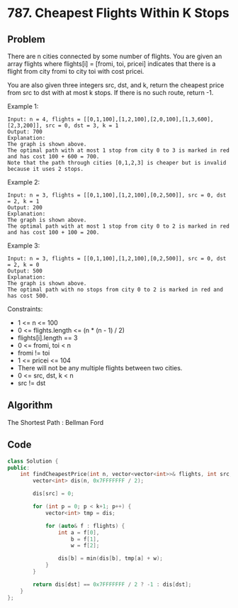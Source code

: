 # 787. Cheapest Flights Within K Stops

## Problem

There are n cities connected by some number of flights. You are given an array flights where flights[i] = [fromi, toi, pricei] indicates that there is a flight from city fromi to city toi with cost pricei.

You are also given three integers src, dst, and k, return the cheapest price from src to dst with at most k stops. If there is no such route, return -1.

Example 1:
```
Input: n = 4, flights = [[0,1,100],[1,2,100],[2,0,100],[1,3,600],[2,3,200]], src = 0, dst = 3, k = 1
Output: 700
Explanation:
The graph is shown above.
The optimal path with at most 1 stop from city 0 to 3 is marked in red and has cost 100 + 600 = 700.
Note that the path through cities [0,1,2,3] is cheaper but is invalid because it uses 2 stops.
```

Example 2:
```
Input: n = 3, flights = [[0,1,100],[1,2,100],[0,2,500]], src = 0, dst = 2, k = 1
Output: 200
Explanation:
The graph is shown above.
The optimal path with at most 1 stop from city 0 to 2 is marked in red and has cost 100 + 100 = 200.
```

Example 3:
```
Input: n = 3, flights = [[0,1,100],[1,2,100],[0,2,500]], src = 0, dst = 2, k = 0
Output: 500
Explanation:
The graph is shown above.
The optimal path with no stops from city 0 to 2 is marked in red and has cost 500.
```

Constraints:
- 1 <= n <= 100
- 0 <= flights.length <= (n * (n - 1) / 2)
- flights[i].length == 3
- 0 <= fromi, toi < n
- fromi != toi
- 1 <= pricei <= 104
- There will not be any multiple flights between two cities.
- 0 <= src, dst, k < n
- src != dst

## Algorithm

The Shortest Path : Bellman Ford

## Code
```cpp
class Solution {
public:
    int findCheapestPrice(int n, vector<vector<int>>& flights, int src, int dst, int k) {
        vector<int> dis(n, 0x7FFFFFFF / 2);

        dis[src] = 0;

        for (int p = 0; p < k+1; p++) {
            vector<int> tmp = dis;

            for (auto& f : flights) {
                int a = f[0],
                    b = f[1],
                    w = f[2];

                dis[b] = min(dis[b], tmp[a] + w);
            }
        }

        return dis[dst] == 0x7FFFFFFF / 2 ? -1 : dis[dst];
    }
};
```